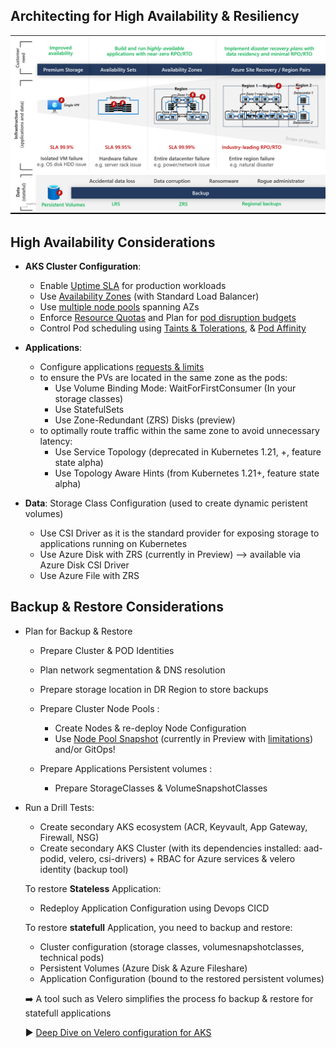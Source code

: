 ## Architecting for High Availability & Resiliency

![Plan Backup Restore](./media/plan_backup_restore.png)

## High Availability Considerations
* **AKS Cluster Configuration**:
	- Enable [Uptime SLA](https://docs.microsoft.com/en-us/azure/aks/uptime-sla) for production workloads
	- Use [Availability Zones](https://docs.microsoft.com/en-us/azure/aks/availability-zones) (with Standard Load Balancer)
	- Use [multiple node pools](https://docs.microsoft.com/en-us/azure/aks/use-multiple-node-pools) spanning AZs
	- Enforce [Resource Quotas](https://docs.microsoft.com/en-us/azure/aks/operator-best-practices-scheduler#enforce-resource-quotas) and Plan for [pod disruption budgets](https://docs.microsoft.com/en-us/azure/aks/operator-best-practices-scheduler#plan-for-availability-using-pod-disruption-budgets)
	- Control Pod scheduling using [Taints & Tolerations](https://docs.microsoft.com/en-us/azure/aks/operator-best-practices-advanced-scheduler#provide-dedicated-nodes-using-taints-and-tolerations), & [Pod Affinity](https://docs.microsoft.com/en-us/azure/aks/operator-best-practices-advanced-scheduler#control-pod-scheduling-using-node-selectors-and-affinity)



* **Applications**: 
  - Configure applications [requests & limits](https://docs.microsoft.com/en-us/azure/aks/developer-best-practices-resource-management#define-pod-resource-requests-and-limits)
  - to ensure the PVs are located in the same zone as the pods:
     - Use Volume Binding Mode: WaitForFirstConsumer (In your storage classes)
     - Use StatefulSets
     - Use Zone-Redundant (ZRS) Disks (preview)
   - to optimally route traffic within the same zone to avoid unnecessary latency: 
      - Use Service Topology (deprecated in Kubernetes 1.21, +, feature state alpha)
      - Use Topology Aware Hints (from Kubernetes 1.21+, feature state alpha)


* **Data**: 
Storage Class Configuration (used to create dynamic peristent volumes)
	- Use CSI Driver as it is the standard provider for exposing storage to applications running on Kubernetes
	- Use Azure Disk with ZRS (currently in Preview) --> available via Azure Disk CSI Driver
	- Use Azure File with ZRS


## Backup & Restore Considerations

* Plan for Backup & Restore
	-  Prepare Cluster & POD Identities
	- Plan network segmentation & DNS resolution
	- Prepare storage location in DR Region to store backups

	- Prepare Cluster Node Pools :
	  - Create Nodes & re-deploy Node Configuration
	  -  Use [Node Pool Snapshot](https://docs.microsoft.com/en-us/azure/aks/node-pool-snapshot) (currently in Preview with [limitations](https://docs.microsoft.com/en-us/azure/aks/node-pool-snapshot#limitations))  and/or GitOps!


	-  Prepare Applications Persistent volumes : 
	  	-  Prepare StorageClasses & VolumeSnapshotClasses 

* Run a Drill Tests:
	* Create secondary AKS ecosystem (ACR, Keyvault, App Gateway, Firewall, NSG)
	* Create secondary AKS Cluster (with its dependencies installed: aad-podid, velero, csi-drivers) + RBAC for Azure services & velero identity (backup tool)

	To restore **Stateless** Application: 
	* Redeploy Application Configuration using Devops CICD

	To restore **statefull** Application, you need to backup and restore:
	* Cluster configuration (storage classes, volumesnapshotclasses, technical pods)
	*  Persistent Volumes (Azure Disk & Azure Fileshare)
	*  Application Configuration (bound to the restored persistent volumes)
	
	➡️ A tool such as Velero simplifies the process fo backup & restore for statefull applications
	
	:arrow_forward: [Deep Dive on Velero configuration for AKS](./velero_terraform_sample)




